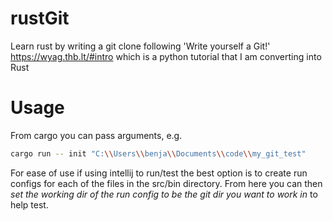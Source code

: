 # rustGit
Learn rust by writing a git clone following 'Write yourself a Git!' https://wyag.thb.lt/#intro which is a python tutorial that I am converting into Rust

# Usage
From cargo you can pass arguments, e.g.
```bash
cargo run -- init "C:\\Users\\benja\\Documents\\code\\my_git_test"
```

For ease of use if using intellij to run/test the best option is to create run configs for each of the files in the src/bin directory.
From here you can then *set the working dir of the run config to be the git dir you want to work in* to help test.
